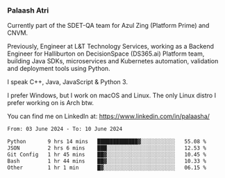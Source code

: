 ### Palaash Atri

Currently part of the SDET-QA team for Azul Zing (Platform Prime) and CNVM. 

Previously, Engineer at L&T Technology Services, working as a Backend Engineer for Halliburton on DecisionSpace (DS365.ai) Platform team, building Java SDKs, microservices and Kubernetes automation, validation and deployment tools using Python.

I speak C++, Java, JavaScript & Python 3.

I prefer Windows, but I work on macOS and Linux. The only Linux distro I prefer working on is Arch btw.

You can find me on LinkedIn at: https://www.linkedin.com/in/palaasha/

<!--START_SECTION:waka-->

```txt
From: 03 June 2024 - To: 10 June 2024

Python       9 hrs 14 mins   █████████████▓░░░░░░░░░░░   55.08 %
JSON         2 hrs 6 mins    ███░░░░░░░░░░░░░░░░░░░░░░   12.53 %
Git Config   1 hr 45 mins    ██▓░░░░░░░░░░░░░░░░░░░░░░   10.45 %
Bash         1 hr 44 mins    ██▓░░░░░░░░░░░░░░░░░░░░░░   10.33 %
Other        1 hr 1 min      █▓░░░░░░░░░░░░░░░░░░░░░░░   06.15 %
```

<!--END_SECTION:waka-->
